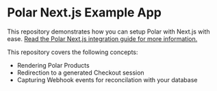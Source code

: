 # Polar Next.js Example App

This repository demonstrates how you can setup Polar with Next.js with ease. [Read the Polar Next.js integration guide for more information.](https://polar.sh/docs/guides/nextjs)

This repository covers the following concepts:

- Rendering Polar Products
- Redirection to a generated Checkout session
- Capturing Webhook events for reconcilation with your database